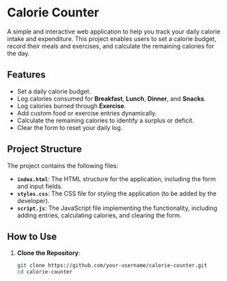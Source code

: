 # Calorie Counter

A simple and interactive web application to help you track your daily calorie intake and expenditure. This project enables users to set a calorie budget, record their meals and exercises, and calculate the remaining calories for the day.

## Features

- Set a daily calorie budget.
- Log calories consumed for **Breakfast**, **Lunch**, **Dinner**, and **Snacks**.
- Log calories burned through **Exercise**.
- Add custom food or exercise entries dynamically.
- Calculate the remaining calories to identify a surplus or deficit.
- Clear the form to reset your daily log.

## Project Structure

The project contains the following files:

- **`index.html`**: The HTML structure for the application, including the form and input fields.
- **`styles.css`**: The CSS file for styling the application (to be added by the developer).
- **`script.js`**: The JavaScript file implementing the functionality, including adding entries, calculating calories, and clearing the form.

## How to Use

1. **Clone the Repository**:
   ```bash
   git clone https://github.com/your-username/calorie-counter.git
   cd calorie-counter
